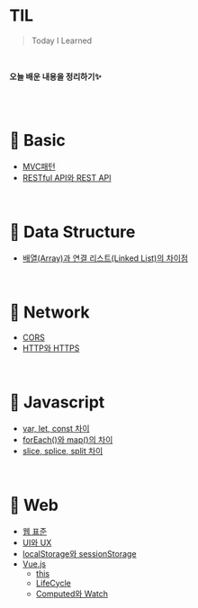 # TIL
> Today I Learned

<br>

**오늘 배운 내용을 정리하기✨**

<br>
<!--
# 📌 Computer Science

<br>

# 📌 Algorithm

<br>
--!>

<br>

# 📌 Basic
- [MVC패턴](https://github.com/Haeun-Jung/TIL/blob/main/Basic/MVC_Pattern.md)
- [RESTful API와 REST API](https://github.com/Haeun-Jung/TIL/blob/main/Basic/RESTful_API%26REST_API.md)

<br>

# 📌 Data Structure
- [배열(Array)과 연결 리스트(Linked List)의 차이점](https://github.com/Haeun-Jung/TIL/blob/main/DataStructure/Array%26LinkedList.md)

<br>

# 📌 Network
- [CORS](https://github.com/Haeun-Jung/TIL/blob/master/Network/CORS.md)
- [HTTP와 HTTPS](https://github.com/Haeun-Jung/TIL/blob/master/Network/HTTP&HTTPS.md)

<br>

# 📌 Javascript
  - [var, let, const 차이](https://github.com/Haeun-Jung/TIL/blob/master/Javascript/var&let&const.md)
  - [forEach()와 map()의 차이](https://github.com/Haeun-Jung/TIL/blob/master/Javascript/forEach()&map().md)
  - [slice, splice, split 차이](https://github.com/Haeun-Jung/TIL/blob/master/Javascript/slice&splice&split.md)

<br>

# 📌 Web
- [웹 표준](https://github.com/Haeun-Jung/TIL/blob/master/Web/Web-Standards.md)
- [UI와 UX](https://github.com/Haeun-Jung/TIL/blob/master/Web/UI&UX.md)
- [localStorage와 sessionStorage](https://github.com/Haeun-Jung/TIL/blob/master/Web/localStorage&sessionStorage.md)
- [Vue.js](https://github.com/Haeun-Jung/TIL/blob/master/Web/Vue.js)
  - [this](https://github.com/Haeun-Jung/TIL/blob/master/Web/Vue.js/this.md)
  - [LifeCycle](https://github.com/Haeun-Jung/TIL/blob/master/Web/Vue.js/LifeCycle.md)
  - [Computed와 Watch](https://github.com/Haeun-Jung/TIL/blob/master/Web/Vue.js/Computed&Watch.md)

<br>

<!--
# 📌 ETC

<br>
--!>
